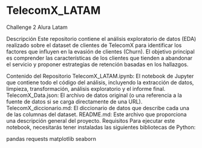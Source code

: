 # TelecomX_LATAM
Challenge 2 Alura Latam

Descripción
Este repositorio contiene el análisis exploratorio de datos (EDA) realizado sobre el dataset de clientes de TelecomX para identificar los factores que influyen en la evasión de clientes (Churn). El objetivo principal es comprender las características de los clientes que tienden a abandonar el servicio y proponer estrategias de retención basadas en los hallazgos.

Contenido del Repositorio
TelecomX_LATAM.ipynb: El notebook de Jupyter que contiene todo el código del análisis, incluyendo la extracción de datos, limpieza, transformación, análisis exploratorio y el informe final.
TelecomX_Data.json: El archivo de datos original (o una referencia a la fuente de datos si se carga directamente de una URL).
TelecomX_diccionario.md: El diccionario de datos que describe cada una de las columnas del dataset.
README.md: Este archivo que proporciona una descripción general del proyecto.
Requisitos
Para ejecutar este notebook, necesitarás tener instaladas las siguientes bibliotecas de Python:

pandas
requests
matplotlib
seaborn
